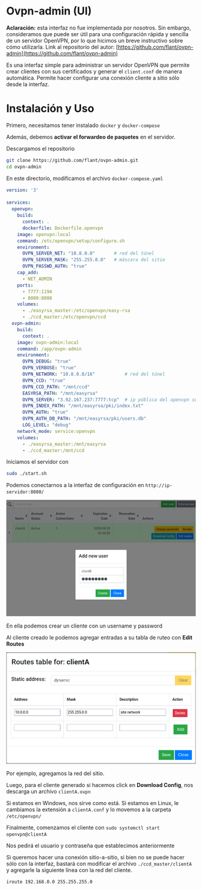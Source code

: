 # Ovpn-admin (UI)

**Aclaración:** esta interfaz no fue implementada por nosotros. Sin embargo, consideramos que puede ser útil para una configuración rápida y sencilla de un servidor OpenVPN, por lo que hicimos un breve instructivo sobre cómo utilizarla. Link al repositorio del autor:
[https://github.com/flant/ovpn-admin](https://github.com/flant/ovpn-admin)

Es una interfaz simple para administrar un servidor OpenVPN que permite crear clientes con sus certificados y generar el `client.conf` de manera automática. Permite hacer configurar una conexión cliente a sitio sólo desde la interfaz.

# Instalación y Uso

Primero, necesitamos tener instalado `docker` y `docker-compose` 

Además, debemos **activar el forwardeo de paquetes** en el servidor.

Descargamos el repositorio

```bash
git clone https://github.com/flant/ovpn-admin.git
cd ovpn-admin
```

En este directorio, modificamos el archivo `docker-compose.yaml`

```yaml
version: '3'

services:
  openvpn:
    build:
      context: .
      dockerfile: Dockerfile.openvpn
    image: openvpn:local
    command: /etc/openvpn/setup/configure.sh
    environment:
      OVPN_SERVER_NET: "10.8.0.0"       # red del túnel
      OVPN_SERVER_MASK: "255.255.0.0"   # máscara del sitio
      OVPN_PASSWD_AUTH: "true"
    cap_add:
      - NET_ADMIN
    ports:
      - 7777:1194
      - 8080:8080
    volumes:
      - ./easyrsa_master:/etc/openvpn/easy-rsa
      - ./ccd_master:/etc/openvpn/ccd
  ovpn-admin:
    build:
      context: .
    image: ovpn-admin:local
    command: /app/ovpn-admin
    environment:
      OVPN_DEBUG: "true"
      OVPN_VERBOSE: "true"
      OVPN_NETWORK: "10.8.0.0/16"           # red del túnel
      OVPN_CCD: "true"
      OVPN_CCD_PATH: "/mnt/ccd"
      EASYRSA_PATH: "/mnt/easyrsa"
      OVPN_SERVER: "3.92.167.237:7777:tcp"  # ip pública del openvpn server
      OVPN_INDEX_PATH: "/mnt/easyrsa/pki/index.txt"
      OVPN_AUTH: "true"
      OVPN_AUTH_DB_PATH: "/mnt/easyrsa/pki/users.db"
      LOG_LEVEL: "debug"
    network_mode: service:openvpn
    volumes:
      - ./easyrsa_master:/mnt/easyrsa
      - ./ccd_master:/mnt/ccd

```

Iniciamos el servidor con

```bash
sudo ./start.sh
```

Podemos conectarnos a la interfaz de configuración en `http://ip-servidor:8080/` 

![user](ovpn_admin_img/user.png)

En ella podemos crear un cliente con un username y password

Al cliente creado le podemos agregar entradas a su tabla de ruteo con **Edit Routes**

![route](ovpn_admin_img/route.png)

Por ejemplo, agregamos la red del sitio.

Luego, para el cliente generado si hacemos click en **Download Config**, nos descarga un archivo `clientA.ovpn`

Si estamos en Windows, nos sirve como está. Si estamos en Linux, le cambiamos la extensión a `clientA.conf` y lo movemos a la carpeta `/etc/openvpn/`

Finalmente, comenzamos el cliente con `sudo systemctl start openvpn@clientA`

Nos pedirá el usuario y contraseña que establecimos anteriormente

Si queremos hacer una conexión sitio-a-sitio, si bien no se puede hacer sólo con la interfaz, bastará con modificar el archivo `./ccd_master/clientA` y agregarle la siguiente línea con la red del cliente.

```bash
iroute 192.168.0.0 255.255.255.0
```

